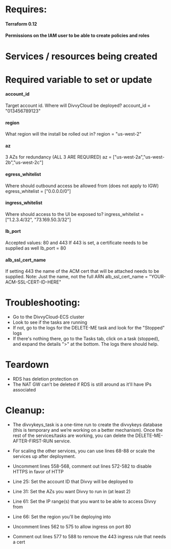 

# Requires:
#### Terraform 0.12
#### Permissions on the IAM user to be able to create policies and roles


# Services / resources being created


# Required variable to set or update

#### account_id
Target account id. Where will DivvyCloud be deployed?
account_id = "013456789123"

#### region
What region will the install be rolled out in?
region = "us-west-2"

#### az
3 AZs for redundancy (ALL 3 ARE REQUIRED)
az = ["us-west-2a","us-west-2b","us-west-2c"]

#### egress_whitelist
Where should outbound access be allowed from (does not apply to IGW)
egress_whitelist = ["0.0.0.0/0"]

#### ingress_whitelist
Where should access to the UI be exposed to?
ingress_whitelist = ["1.2.3.4/32", "73.169.50.3/32"]

#### lb_port
Accepted values: 80 and 443
If 443 is set, a certificate needs to be supplied as well
lb_port = 80

#### alb_ssl_cert_name
If setting 443 the name of the ACM cert that will be attached needs to be supplied. Note: Just the name, not the full ARN
alb_ssl_cert_name = "YOUR-ACM-SSL-CERT-ID-HERE"


# Troubleshooting:
- Go to the DivvyCloud-ECS cluster
- Look to see if the tasks are running
- If not, go to the logs for the DELETE-ME task and look for the "Stopped" logs
- If there's nothing there, go to the Tasks tab, click on a task (stopped), and expand the details ">" at the bottom. The logs there should help. 

# Teardown
- RDS has deletion protection on
- The NAT GW can't be deleted if RDS is still around as it'll have IPs associated


# Cleanup:
 - The divvykeys_task is a one-time run to create the divvykeys database (this is temporary and we’re working on a better mechanism). 
 Once the rest of the services/tasks are working, you can delete the DELETE-ME-AFTER-FIRST-RUN service. 
 - For scaling the other services, you can use lines 68-88 or scale the services up after deployment. 
 - Uncomment lines 558-568, comment out lines 572-582 to disable HTTPS in favor of HTTP

 - Line 25: Set the account ID that Divvy will be deployed to
 - Line 31: Set the AZs you want Divvy to run in (at least 2)
 - Line 61: Set the IP range(s) that you want to be able to access Divvy from
 - Line 66: Set the region you'll be deploying into
 - Uncomment lines 562 to 575 to allow ingress on port 80
 - Comment out lines 577 to 588 to remove the 443 ingress rule that needs a cert
